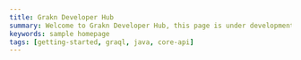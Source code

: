 ```yaml
---
title: Grakn Developer Hub
summary: Welcome to Grakn Developer Hub, this page is under development and you should go to <a href="/docs/index">Docs</a>.
keywords: sample homepage
tags: [getting-started, graql, java, core-api]
---
```

